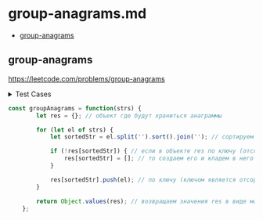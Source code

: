 # group-anagrams.md

+ [group-anagrams](#group-anagrams)

## group-anagrams

https://leetcode.com/problems/group-anagrams

<details><summary>Test Cases</summary><blockquote>

``` javascript
    // [""]
    // [[""]]

    // ["c"]
    // [["c"]]

    // ["a", "b"]
    // [["a"], ["b"]]

    // ["a", "a"]
    // [["a", "a"]]

    // ["eat","tea","tan","ate","nat","bat"]
    // [["bat"],["nat","tan"],["ate","eat","tea"]]
```

</blockquote></details>

``` javascript
const groupAnagrams = function(strs) {
        let res = {}; // объект где будут храниться анаграммы

        for (let el of strs) {
            let sortedStr = el.split('').sort().join(''); // сортируем строку в текущей итерации

            if (!res[sortedStr]) { // если в объекте res по ключу (отсортированная строка) нет значения
                res[sortedStr] = []; // то создаем его и кладем в него пустой массив
            }

            res[sortedStr].push(el); // по ключу (ключом является отсортированная строка) , пушим в значение строку текущей итерации (несортированная строка)
        }

        return Object.values(res); // возвращаем значения res в виде массива
    };
```
